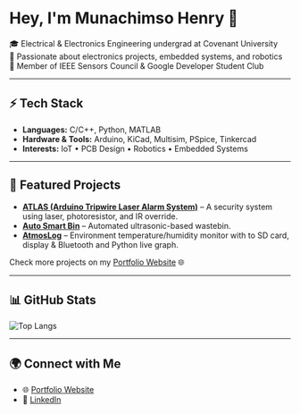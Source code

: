 # Hey, I'm Munachimso Henry 👋 

🎓 Electrical & Electronics Engineering undergrad at Covenant University\
🔧 Passionate about electronics projects, embedded systems, and robotics\
📡 Member of IEEE Sensors Council & Google Developer Student Club  

---

## ⚡ Tech Stack
- **Languages:** C/C++, Python, MATLAB  
- **Hardware & Tools:** Arduino, KiCad, Multisim, PSpice, Tinkercad  
- **Interests:** IoT • PCB Design • Robotics • Embedded Systems  

---

## 🚀 Featured Projects
- **[ATLAS (Arduino Tripwire Laser Alarm System)](https://munachimsohenry.wixsite.com/my-site/atlas)** – A security system using laser, photoresistor, and IR override.  
- **[Auto Smart Bin](https://github.com/Kohwarien-Onotoghene/Automated-Wastebin-SWEP2025)** – Automated ultrasonic-based wastebin.  
- **[AtmosLog](https://munachimsohenry.wixsite.com/my-site/copy-of-project-5-pyrosafe-monitor)** – Environment temperature/humidity monitor with to SD card, display & Bluetooth and Python live graph.  

Check more projects on my [Portfolio Website](https://munachimsohenry.wixsite.com/my-site) 🌐  

---

## 📊 GitHub Stats
<!-- ![GitHub Stats](https://github-readme-stats.vercel.app/api?username=Draycole&show_icons=true&theme=radical)  -->
![Top Langs](https://github-readme-stats.vercel.app/api/top-langs/?username=Draycole&layout=compact&theme=radical)  

---

## 🌍 Connect with Me
- 🌐 [Portfolio Website](https://munachimsohenry.wixsite.com/my-site)  
- 💼 [LinkedIn](https://www.linkedin.com/in/your-linkedin/)   

